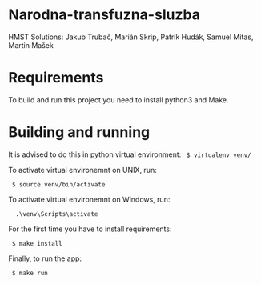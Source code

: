 # Narodna-transfuzna-sluzba
HMST Solutions: Jakub Trubač, Marián Skrip, Patrik Hudák, Samuel Mitas, Martin Mašek

# Requirements

To build and run this project you need to install python3 and Make.

# Building and running

It is advised to do this in python virtual environment:
` $ virtualenv venv/`

To activate virtual environemnt on UNIX, run:

` $ source venv/bin/activate`

To activate virtual environemnt on Windows, run:

`  .\venv\Scripts\activate`

For the first time you have to install requirements:

` $ make install`

Finally, to run the app:

` $ make run`

